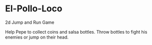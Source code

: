 ﻿# El-Pollo-Loco
 2d Jump and Run Game

Help Pepe to collect coins and salsa bottles.
Throw bottles to fight his enemies or jump on their head.
